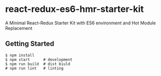 # react-redux-es6-hmr-starter-kit
A Minimal React-Redux Starter Kit with ES6 environment and Hot Module Replacement

Getting Started
---------------

```shell
$ npm install
$ npm start      # development
$ npm run build  # dist biuld
# npm run lint   # linting
```
